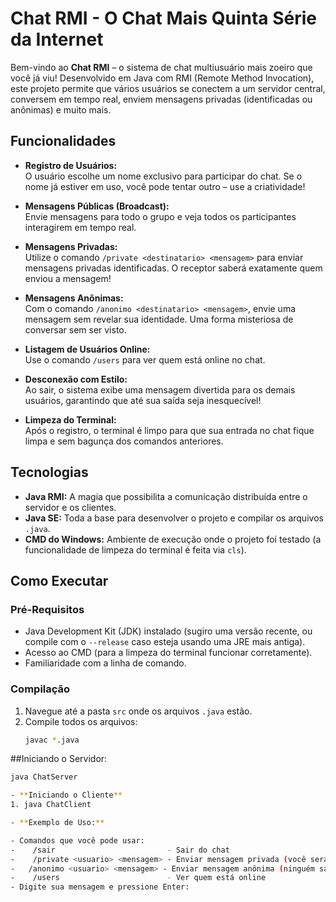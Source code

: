 # Chat RMI - O Chat Mais Quinta Série da Internet

Bem-vindo ao **Chat RMI** – o sistema de chat multiusuário mais zoeiro que você já viu! Desenvolvido em Java com RMI (Remote Method Invocation), este projeto permite que vários usuários se conectem a um servidor central, conversem em tempo real, enviem mensagens privadas (identificadas ou anônimas) e muito mais.

## Funcionalidades

- **Registro de Usuários:**  
  O usuário escolhe um nome exclusivo para participar do chat. Se o nome já estiver em uso, você pode tentar outro – use a criatividade!

- **Mensagens Públicas (Broadcast):**  
  Envie mensagens para todo o grupo e veja todos os participantes interagirem em tempo real.

- **Mensagens Privadas:**  
  Utilize o comando `/private <destinatario> <mensagem>` para enviar mensagens privadas identificadas. O receptor saberá exatamente quem enviou a mensagem!

- **Mensagens Anônimas:**  
  Com o comando `/anonimo <destinatario> <mensagem>`, envie uma mensagem sem revelar sua identidade. Uma forma misteriosa de conversar sem ser visto.

- **Listagem de Usuários Online:**  
  Use o comando `/users` para ver quem está online no chat.

- **Desconexão com Estilo:**  
  Ao sair, o sistema exibe uma mensagem divertida para os demais usuários, garantindo que até sua saída seja inesquecível!

- **Limpeza do Terminal:**  
  Após o registro, o terminal é limpo para que sua entrada no chat fique limpa e sem bagunça dos comandos anteriores.

## Tecnologias

- **Java RMI:** A magia que possibilita a comunicação distribuída entre o servidor e os clientes.
- **Java SE:** Toda a base para desenvolver o projeto e compilar os arquivos `.java`.
- **CMD do Windows:** Ambiente de execução onde o projeto foi testado (a funcionalidade de limpeza do terminal é feita via `cls`).

## Como Executar

### Pré-Requisitos

- Java Development Kit (JDK) instalado (sugiro uma versão recente, ou compile com o `--release` caso esteja usando uma JRE mais antiga).
- Acesso ao CMD (para a limpeza do terminal funcionar corretamente).
- Familiaridade com a linha de comando.

### Compilação

1. Navegue até a pasta `src` onde os arquivos `.java` estão.
2. Compile todos os arquivos:
   ```bash
   javac *.java

##Iniciando o Servidor:
   ```bash
   java ChatServer

- **Iniciando o Cliente** 
1. java ChatClient

- **Exemplo de Uso:** 

- Comandos que você pode usar:
-    /sair                         - Sair do chat
-    /private <usuario> <mensagem> - Enviar mensagem privada (você será identificado)
-   /anonimo <usuario> <mensagem> - Enviar mensagem anônima (ninguém saberá que foi você)
-    /users                        - Ver quem está online
- Digite sua mensagem e pressione Enter:
 
